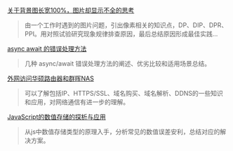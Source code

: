 [关于背景图长宽100%，图片却显示不全的思考](https://github.com/davidlin88/blogs/issues/1)
> 由一个工作时遇到的图片问题，引出像素相关的知识点，DP、DIP、DPR、PPI。用对照试验研究现象规律排查原因，最后总结原因形成最佳实践…

[async await 的错误处理方法](https://github.com/davidlin88/blogs/issues/2)
> 几种 async/await 错误处理方法的阐述、优劣比较和适用场景总结。

[外网访问华硕路由器和群晖NAS](https://github.com/davidlin88/blogs/issues/3)
> 可以了解包括IP、HTTPS/SSL、域名购买、域名解析、DDNS的一些知识和应用，对网络通信有进一步的理解。

[JavaScript的数值存储的探析与应用](https://github.com/davidlin88/blogs/issues/4)
> 从js中数值存储类型的原理入手，分析常见的数值误差安利，总结对应的解决方案。
